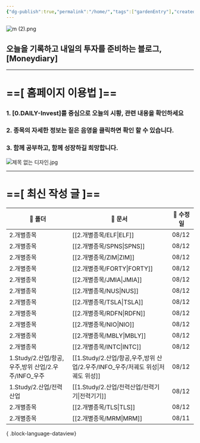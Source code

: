 ```yaml
---
{"dg-publish":true,"permalink":"/home/","tags":["gardenEntry"],"created":"2025-06-09T13:40:49.286+09:00","updated":"2025-08-06T22:01:15.103+09:00"}
---
```


![m (2).png](/img/user/attachments/m%20(2).png)
## 오늘을 기록하고 내일의 투자를 준비하는 블로그, [Moneydiary] 

------

# ==[ 홈페이지 이용법 ]==  

### 1. [0.DAILY-Invest]를 중심으로 오늘의 시황, 관련 내용을 확인하세요

### 2. 종목의 자세한 정보는 짙은 음영을 클릭하면 확인 할 수 있습니다.

### 3. 함께 공부하고, 함께 성장하길 희망합니다.

![제목 없는 디자인.jpg](/img/user/attachments/%EC%A0%9C%EB%AA%A9%20%EC%97%86%EB%8A%94%20%EB%94%94%EC%9E%90%EC%9D%B8.jpg)

----

# ==[ 최신 작성 글 ]==

| 📁 폴더                                 | 📄 문서                                                       | 📅 수정일 |
| ------------------------------------- | ----------------------------------------------------------- | ------ |
| 2.개별종목                                | [[2.개별종목/ELF\|ELF]]                                      | 08/12  |
| 2.개별종목                                | [[2.개별종목/SPNS\|SPNS]]                                    | 08/12  |
| 2.개별종목                                | [[2.개별종목/ZIM\|ZIM]]                                      | 08/12  |
| 2.개별종목                                | [[2.개별종목/FORTY\|FORTY]]                                  | 08/12  |
| 2.개별종목                                | [[2.개별종목/JMIA\|JMIA]]                                    | 08/12  |
| 2.개별종목                                | [[2.개별종목/NUS\|NUS]]                                      | 08/12  |
| 2.개별종목                                | [[2.개별종목/TSLA\|TSLA]]                                    | 08/12  |
| 2.개별종목                                | [[2.개별종목/RDFN\|RDFN]]                                    | 08/12  |
| 2.개별종목                                | [[2.개별종목/NIO\|NIO]]                                      | 08/12  |
| 2.개별종목                                | [[2.개별종목/MBLY\|MBLY]]                                    | 08/12  |
| 2.개별종목                                | [[2.개별종목/INTC\|INTC]]                                    | 08/12  |
| 1.Study/2.산업/항공,우주,방위 산업/2.우주/INFO_우주 | [[1.Study/2.산업/항공,우주,방위 산업/2.우주/INFO_우주/저궤도 위성\|저궤도 위성]] | 08/12  |
| 1.Study/2.산업/전력산업                     | [[1.Study/2.산업/전력산업/전력기기\|전력기기]]                         | 08/12  |
| 2.개별종목                                | [[2.개별종목/TLS\|TLS]]                                      | 08/12  |
| 2.개별종목                                | [[2.개별종목/MRM\|MRM]]                                      | 08/11  |

{ .block-language-dataview}

